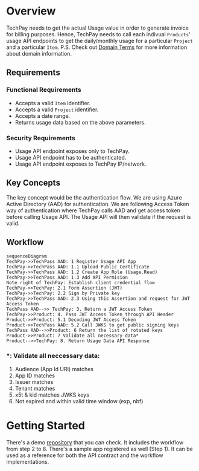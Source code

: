 # Overview
TechPay needs to get the actual Usage value in order to generate invoice for billing purposes. Hence, TechPay needs to call each indivual `Products`' usage API endpoints to get the daily/monthly usage for a particular `Project` and a particular `Item`. 
P.S. Check out [Domain Terms](domain_terms.md) for more information about domain information.

## Requirements
### Functional Requirements
* Accepts a valid `Item` identifier.
* Accepts a valid `Project` identifier.
* Accepts a date range.
* Returns usage data based on the above parameters.

### Security Requirements
* Usage API endpoint exposes only to TechPay.
* Usage API endpoint has to be authenticated.
* Usage API endpoint exposes to TechPay IP/network.

## Key Concepts
The key concept would be the authentication flow. We are using Azure Active Directory (AAD) for authentication. We are following Access Token way of authentication where TechPay calls AAD and get access token before calling Usage API. The Usage API will then validate if the request is valid.

## Workflow
```mermaid
sequenceDiagram
TechPay->>TechPass AAD: 1 Register Usage API App
TechPay->>TechPass AAD: 1.1 Upload Public Certificate
TechPay->>TechPass AAD: 1.2 Create App Role (Usage.Read)
TechPay->>TechPass AAD: 1.3 Add API Permision
Note right of TechPay: Establish client credential flow
TechPay->>TechPay: 2.1 Form Assertion (JWT)
TechPay->>TechPay: 2.2 Sign by Private key
TechPay->>TechPass AAD: 2.3 Using this Assertion and request for JWT Access Token
TechPass AAD-->> TechPay: 3. Return a JWT Access Token
TechPay->>Product: 4. Pass JWT Access Token through API Header
Product->>Product: 5.1 Decoding JWT Access Token
Product->>TechPass AAD: 5.2 Call JWKS to get public signing keys
TechPass AAD-->>Product: 6 Return the list of rotated keys
Product->>Product: 7 Validate all necessary data*
Product-->>TechPay: 8. Return Usage Data API Response
```
### *: Validate all neccessary data:
1. Audience (App Id URI) matches
2. App ID matches
3. Issuer matches
4. Tenant matches
5. x5t & kid matches JWKS keys
6. Not expired and within valid time window (exp, nbf)

# Getting Started
There's a demo [repository](https://bitbucket.ship.gov.sg/projects/TECHSBUSIN/repos/techpay-demo-usage-api) that you can check. It includes the workflow from step 2 to 8. There's a sample app registered as well (Step 1). It can be used as a reference for both the API contract and the workflow implementations.
